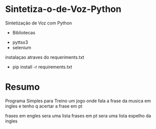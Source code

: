 # Sintetiza-o-de-Voz-Python
Sintetização de Voz com Python 

* Bibliotecas
- pyttsx3
- selenium

instalaçao atraves do requeriments.txt

* pip install -r requirements.txt


# Resumo
Programa Simples para Treino
um jogo onde fala a frase da musica em ingles e tenho q acertar a frase em pt

frases em engles sera uma lista
frases em pt sera uma lista espelho da ingles


